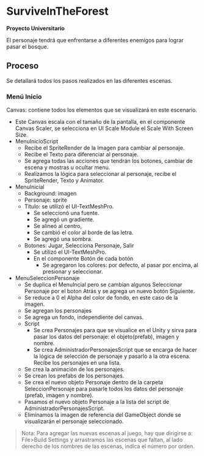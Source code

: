 # SurviveInTheForest

**Proyecto Universitario**

El personaje tendrá que enfrentarse a diferentes enemigos para lograr pasar el bosque.

## Proceso

Se detallará todos los pasos realizados en las diferentes escenas.

### Menú Inicio

Canvas: contiene todos los elementos que se visualizará en este escenario.

- Este Canvas escala con el tamaño de la pantalla, en el componente Canvas Scaler, se selecciona en UI Scale Module el Scale With Screen Size.
- MenuInicioScript
  - Recibe el SpriteRender de la Imagen para cambiar al personaje.
  - Recibe el Texto para diferenciar al personaje.
  - Se agrega todas las acciones que tendrán los botones, cambiar de escena y mostras u ocultar menu.
  - Realizamos la lógica para seleccionar al personaje, recibe el SpriteRender, Texto y Animator.
- MenuInicial
  - Background: imagen
  - Personaje: sprite
  - Título: se utilizó el UI-TextMeshPro.
    - Se seleccionó una fuente.
    - Se agregó un gradiente.
    - Se alineó al centro,
    - Se cambió el color al borde de las letra.
    - Se agregó una sombra.
  - Botones: Jugar, Selecciona Personaje, Salir
    - Se utilizó el UI-TextMeshPro.
    - En el componente Botón de cada botón
      - Se agregaron los colores: por defecto, al pasar por encima, al presionar y seleccionar.
- MenuSeleccionPersonaje
  - Se duplica el MenuIncial pero se cambian algunos Seleccionar Personaje por el boton Atrás y se agrega un nuevo botón Siguiente.
  - Se reduce a 0 el Alpha del color de fondo, en este caso de la imagen.
  - Se agregan los personajes
  - Se agrega un fondo, independiente del canvas.
  - Script
    - Se crea Personajes para que se visualice en el Unity y sirva para pasar los datos del personaje: el objeto(prefab), imagen y nombre.
    - Se crea AdministradorPersonajesScript que se encarga de hacer la lógica de selección de personaje y pasarlo a la otra escena. Recibe los personajes en una lista.
  - Se crea la animación de los personajes.
  - Se crean los prefabs de los personajes.
  - Se crea el nuevo objeto Personaje dentro de la carpeta SeleccionPersonaje para pasarle todos los datos del personaje (prefab, imagen y nombre).
  - Pasamos el nuevo objeto Personaje a la lista del script de AdministradorPersonajesScript.
  - Eliminamos la imagen de referencia del GameObject donde se visualizarán el personaje seleccionado.

> Nota: Para agregar las nuevas escenas al juego, hay que dirigirse a: File>Build Settings y arrastramos las escenas que faltan, al lado derecho de los nombres de las escenas, indica el número por orden.

